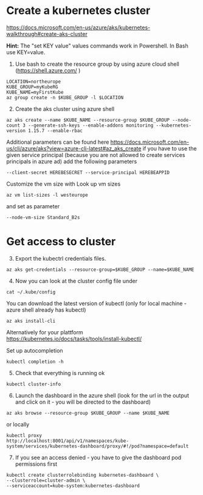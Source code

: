 # Create a kubernetes cluster
https://docs.microsoft.com/en-us/azure/aks/kubernetes-walkthrough#create-aks-cluster

**Hint:** The "set KEY value" values commands work in Powershell. In Bash use KEY=value.


1. Use bash to create the resource group by using azure cloud shell (https://shell.azure.com/ )
```
LOCATION=northeurope
KUBE_GROUP=myKubeRG
KUBE_NAME=myFirstKube
az group create -n $KUBE_GROUP -l $LOCATION
```

2. Create the aks cluster using azure shell

```
az aks create --name $KUBE_NAME --resource-group $KUBE_GROUP --node-count 3 --generate-ssh-keys --enable-addons monitoring --kubernetes-version 1.15.7 --enable-rbac
```
Additional parameters can be found here https://docs.microsoft.com/en-us/cli/azure/aks?view=azure-cli-latest#az_aks_create
if you have to use the given service principal (because you are not allowed to create services principals in azure ad) add the following parameters
```
--client-secret HEREBESECRET --service-principal HEREBEAPPID
```
Customize the vm size with
Look up vm sizes 
```
az vm list-sizes -l westeurope
```
and set as parameter
```
--node-vm-size Standard_B2s
```

# Get access to cluster

3. Export the kubectrl credentials files. 
```
az aks get-credentials --resource-group=$KUBE_GROUP --name=$KUBE_NAME
```

4. Now you can look at the cluster config file under
```
cat ~/.kube/config
```

You can download the latest version of kubectl (only for local machine - azure shell already has kubectl)
```
az aks install-cli 
```

Alternatively for your plattform
https://kubernetes.io/docs/tasks/tools/install-kubectl/ 

Set up autocompletion
```
kubectl completion -h
```

5. Check that everything is running ok
```
kubectl cluster-info
```

6. Launch the dashboard
in the azure shell (look for the url in the output and click on it - you will be directed to the dashboard)
```
az aks browse --resource-group $KUBE_GROUP --name $KUBE_NAME
```

or locally 

```
kubectl proxy
http://localhost:8001/api/v1/namespaces/kube-system/services/kubernetes-dashboard/proxy/#!/pod?namespace=default 
```

7. If you see an access denied - you have to give the dashboard pod permissions first
```
kubectl create clusterrolebinding kubernetes-dashboard \
--clusterrole=cluster-admin \
--serviceaccount=kube-system:kubernetes-dashboard
```
